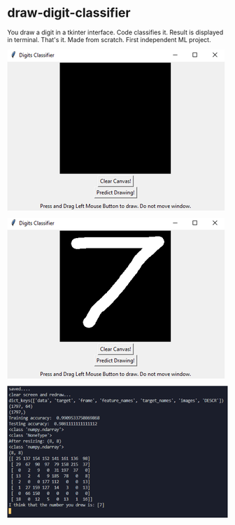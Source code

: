 # draw-digit-classifier
You draw a digit in a tkinter interface. Code classifies it. Result is displayed in terminal. That's it. Made from scratch. First independent ML project. 

![](Images/Screenshot1.PNG)

![](Images/Screenshot2.PNG)

![](Images/Output.PNG)
